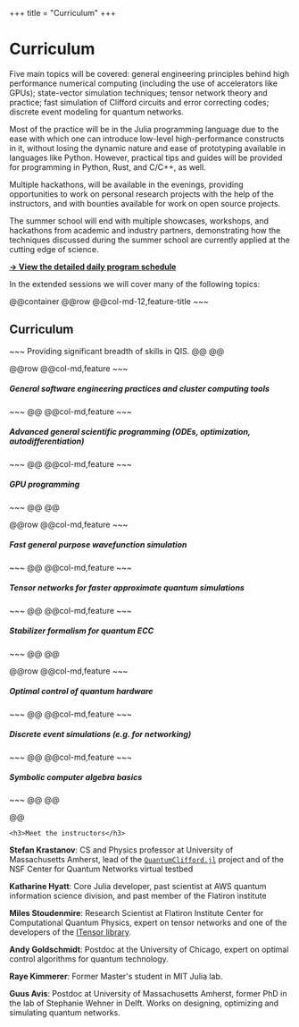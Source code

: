 +++
title = "Curriculum"
+++

# Curriculum

Five main topics will be covered: general engineering principles behind high performance numerical computing (including the use of accelerators like GPUs); state-vector simulation techniques; tensor network theory and practice; fast simulation of Clifford circuits and error correcting codes; discrete event modeling for quantum networks.

Most of the practice will be in the Julia programming language due to the ease with which one can introduce low-level high-performance constructs in it, without losing the dynamic nature and ease of prototyping available in languages like Python. However, practical tips and guides will be provided for programming in Python, Rust, and C/C++, as well.

Multiple hackathons, will be available in the evenings, providing opportunities to work on personal research projects with the help of the instructors, and with bounties available for work on open source projects.

The summer school will end with multiple showcases, workshops, and hackathons from academic and industry partners, demonstrating how the techniques discussed during the summer school are currently applied at the cutting edge of science.

**[→ View the detailed daily program schedule](./program/)**

In the extended sessions we will cover many of the following topics:

@@container
@@row
    @@col-md-12,feature-title
    ~~~
    <h2>Curriculum</h2>
    ~~~
    Providing significant breadth of skills in QIS.
    @@
@@

@@row
    @@col-md,feature
    ~~~
    <h5>General software engineering practices and cluster computing tools</h5>
    ~~~
    @@
    @@col-md,feature
    ~~~
    <h5>Advanced general scientific programming (ODEs, optimization, autodifferentiation)</h5>
    ~~~
    @@
    @@col-md,feature
    ~~~
    <h5>GPU programming</h5>
    ~~~
    @@
@@

@@row
    @@col-md,feature
    ~~~
    <h5>Fast general purpose wavefunction simulation</h5>
    ~~~
    @@
    @@col-md,feature
    ~~~
    <h5>Tensor networks for faster approximate quantum simulations</h5>
    ~~~
    @@
    @@col-md,feature
    ~~~
    <h5>Stabilizer formalism for quantum ECC</h5>
    ~~~
    @@
@@

@@row
    @@col-md,feature
    ~~~
    <h5>Optimal control of quantum hardware</h5>
    ~~~
    @@
    @@col-md,feature
    ~~~
    <h5>Discrete event simulations (e.g. for networking)</h5>
    ~~~
    @@
    @@col-md,feature
    ~~~
    <h5>Symbolic computer algebra basics</h5>
    ~~~
    @@
@@

@@ 


~~~
<h3>Meet the instructors</h3>
~~~

**Stefan Krastanov**: CS and Physics professor at University of Massachusetts Amherst, lead of the [`QuantumClifford.jl`](https://github.com/Krastanov/QuantumClifford.jl) project and of the NSF Center for Quantum Networks virtual testbed

**Katharine Hyatt**: Core Julia developer, past scientist at AWS quantum information science division, and past member of the Flatiron institute

**Miles Stoudenmire**: Research Scientist at Flatiron Institute Center for Computational Quantum Physics, expert on tensor networks and one of the developers of the [ITensor library](https://itensor.org/).

**Andy Goldschmidt**: Postdoc at the University of Chicago, expert on optimal control algorithms for quantum technology.

**Raye Kimmerer**: Former Master's student in MIT Julia lab.

**Guus Avis**: Postdoc at University of Massachusetts Amherst, former PhD in the lab of Stephanie Wehner in Delft. Works on designing, optimizing and simulating quantum networks.